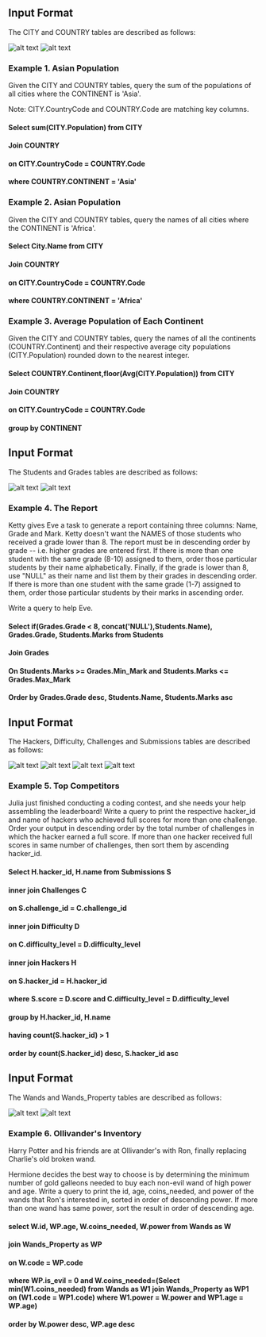 ## Input Format

The CITY and COUNTRY tables are described as follows:

![alt text](https://github.com/vectormars/Hackerrank/blob/master/SQL/Basic%20Select/CITY.jpg)
![alt text](https://github.com/vectormars/Hackerrank/blob/master/SQL/Basic%20Join/Country.jpg)



### Example 1. Asian Population

Given the CITY and COUNTRY tables, query the sum of the populations of all cities where the CONTINENT is 'Asia'.

Note: CITY.CountryCode and COUNTRY.Code are matching key columns.

#### Select sum(CITY.Population) from CITY 
#### Join COUNTRY
#### on CITY.CountryCode = COUNTRY.Code
#### where COUNTRY.CONTINENT = 'Asia'

### Example 2. Asian Population

Given the CITY and COUNTRY tables, query the names of all cities where the CONTINENT is 'Africa'.

#### Select City.Name from CITY 
#### Join COUNTRY
#### on CITY.CountryCode = COUNTRY.Code
#### where COUNTRY.CONTINENT = 'Africa'

### Example 3. Average Population of Each Continent 
Given the CITY and COUNTRY tables, query the names of all the continents (COUNTRY.Continent) and their respective average city populations (CITY.Population) rounded down to the nearest integer.

#### Select COUNTRY.Continent,floor(Avg(CITY.Population)) from CITY
#### Join COUNTRY
#### on CITY.CountryCode = COUNTRY.Code
#### group by CONTINENT


## Input Format

The Students and Grades tables are described as follows:

![alt text](https://github.com/vectormars/Hackerrank/blob/master/SQL/Basic%20Join/Student.png)
![alt text](https://github.com/vectormars/Hackerrank/blob/master/SQL/Basic%20Join/Grades.png)

### Example 4. The Report
Ketty gives Eve a task to generate a report containing three columns: Name, Grade and Mark. Ketty doesn't want the NAMES of those students who received a grade lower than 8. The report must be in descending order by grade -- i.e. higher grades are entered first. If there is more than one student with the same grade (8-10) assigned to them, order those particular students by their name alphabetically. Finally, if the grade is lower than 8, use "NULL" as their name and list them by their grades in descending order. If there is more than one student with the same grade (1-7) assigned to them, order those particular students by their marks in ascending order.

Write a query to help Eve.

#### Select if(Grades.Grade < 8, concat('NULL'),Students.Name), Grades.Grade, Students.Marks from Students 
#### Join Grades
#### On Students.Marks >= Grades.Min_Mark and Students.Marks <= Grades.Max_Mark 
#### Order by Grades.Grade desc, Students.Name, Students.Marks asc

## Input Format

The Hackers, Difficulty, Challenges and Submissions tables are described as follows:

![alt text](https://github.com/vectormars/Hackerrank/blob/master/SQL/Basic%20Join/Hackers.png)
![alt text](https://github.com/vectormars/Hackerrank/blob/master/SQL/Basic%20Join/Difficulty.png)
![alt text](https://github.com/vectormars/Hackerrank/blob/master/SQL/Basic%20Join/Challenges.png)
![alt text](https://github.com/vectormars/Hackerrank/blob/master/SQL/Basic%20Join/Submissions.png)


### Example 5. Top Competitors
Julia just finished conducting a coding contest, and she needs your help assembling the leaderboard! Write a query to print the respective hacker_id and name of hackers who achieved full scores for more than one challenge. Order your output in descending order by the total number of challenges in which the hacker earned a full score. If more than one hacker received full scores in same number of challenges, then sort them by ascending hacker_id.
#### Select H.hacker_id, H.name from Submissions S
#### inner join Challenges C
#### on S.challenge_id = C.challenge_id
#### inner join Difficulty D
#### on C.difficulty_level = D.difficulty_level 
#### inner join Hackers H
#### on S.hacker_id = H.hacker_id
#### where S.score = D.score and C.difficulty_level = D.difficulty_level
#### group by H.hacker_id, H.name
#### having count(S.hacker_id) > 1
#### order by count(S.hacker_id) desc, S.hacker_id asc


## Input Format

The Wands and Wands_Property tables are described as follows:

![alt text](https://github.com/vectormars/Hackerrank/blob/master/SQL/Basic%20Join/Wands.png)
![alt text](https://github.com/vectormars/Hackerrank/blob/master/SQL/Basic%20Join/Wands_Property.png)

### Example 6. Ollivander's Inventory

Harry Potter and his friends are at Ollivander's with Ron, finally replacing Charlie's old broken wand.

Hermione decides the best way to choose is by determining the minimum number of gold galleons needed to buy each non-evil wand of high power and age. Write a query to print the id, age, coins_needed, and power of the wands that Ron's interested in, sorted in order of descending power. If more than one wand has same power, sort the result in order of descending age.

#### select W.id, WP.age, W.coins_needed, W.power from Wands as W 
#### join Wands_Property as WP
#### on W.code = WP.code 
#### where WP.is_evil = 0 and W.coins_needed=(Select min(W1.coins_needed) from Wands as W1 join Wands_Property as WP1 on (W1.code = WP1.code) where W1.power = W.power and WP1.age = WP.age)
#### order by W.power desc, WP.age desc

